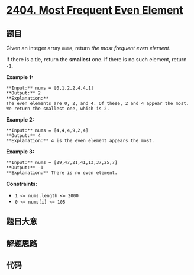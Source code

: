 # [2404. Most Frequent Even Element](https://leetcode.com/problems/most-frequent-even-element)

## 题目

Given an integer array `nums`, return _the most frequent even element_.

If there is a tie, return the **smallest** one. If there is no such element,
return `-1`.



**Example 1:**

    
    
    **Input:** nums = [0,1,2,2,4,4,1]
    **Output:** 2
    **Explanation:**
    The even elements are 0, 2, and 4. Of these, 2 and 4 appear the most.
    We return the smallest one, which is 2.

**Example 2:**

    
    
    **Input:** nums = [4,4,4,9,2,4]
    **Output:** 4
    **Explanation:** 4 is the even element appears the most.
    

**Example 3:**

    
    
    **Input:** nums = [29,47,21,41,13,37,25,7]
    **Output:** -1
    **Explanation:** There is no even element.
    



**Constraints:**

  * `1 <= nums.length <= 2000`
  * `0 <= nums[i] <= 105`


## 题目大意

## 解题思路

## 代码

```javascript

```
